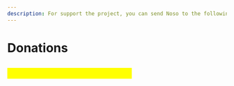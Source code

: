 ```yaml
---
description: For support the project, you can send Noso to the following address
---
```


# Donations

## <mark style="color:yellow;">NpryectdevepmentfundsGE</mark>
